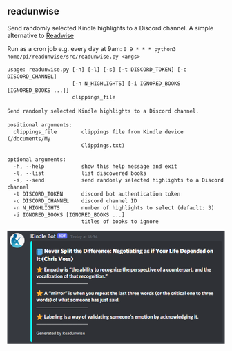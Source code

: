 ## readunwise

Send randomly selected Kindle highlights to a Discord channel. A simple alternative to [Readwise](https://readwise.io/)

Run as a cron job e.g. every day at 9am: `0 9 * * * python3 home/pi/readunwise/src/readunwise.py <args>`

```
usage: readunwise.py [-h] [-l] [-s] [-t DISCORD_TOKEN] [-c DISCORD_CHANNEL]
                     [-n N_HIGHLIGHTS] [-i IGNORED_BOOKS [IGNORED_BOOKS ...]]
                     clippings_file

Send randomly selected Kindle highlights to a Discord channel.

positional arguments:
  clippings_file        clippings file from Kindle device (/documents/My
                        Clippings.txt)

optional arguments:
  -h, --help            show this help message and exit
  -l, --list            list discovered books
  -s, --send            send randomly selected highlights to a Discord channel
  -t DISCORD_TOKEN      discord bot authentication token
  -c DISCORD_CHANNEL    discord channel ID
  -n N_HIGHLIGHTS       number of highlights to select (default: 3)
  -i IGNORED_BOOKS [IGNORED_BOOKS ...]
                        titles of books to ignore
```

![Example Output](example-output.png)
